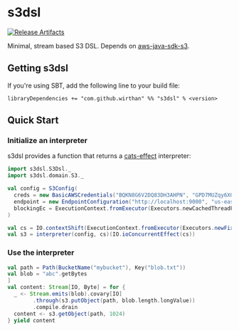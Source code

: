 # s3dsl

[![Release Artifacts][Badge-SonatypeReleases]][Link-SonatypeReleases]

Minimal, stream based S3 DSL. Depends on [aws-java-sdk-s3](https://github.com/aws/aws-sdk-java/tree/master/aws-java-sdk-s3).

## Getting s3dsl
If you're using SBT, add the following line to your build file:

    libraryDependencies += "com.github.wirthan" %% "s3dsl" % <version>

## Quick Start

### Initialize an interpreter

s3dsl provides a function that returns a [cats-effect](https://github.com/typelevel/cats-effect) interpreter:

```scala
import s3dsl.S3Dsl._
import s3dsl.domain.S3._

val config = S3Config(
  creds = new BasicAWSCredentials("BQKN8G6V2DQ83DH3AHPN", "GPD7MUZqy6XGtTz7h2QPyJbggGkQfigwDnaJNrgF"),
  endpoint = new EndpointConfiguration("http://localhost:9000", "us-east-1"),
  blockingEc = ExecutionContext.fromExecutor(Executors.newCachedThreadPool)
)

val cs = IO.contextShift(ExecutionContext.fromExecutor(Executors.newFixedThreadPool(3)))
val s3 = interpreter(config, cs)(IO.ioConcurrentEffect(cs))
```

### Use the interpreter

```scala
val path = Path(BucketName("mybucket"), Key("blob.txt"))
val blob = "abc".getBytes
] 
val content: Stream[IO, Byte] = for {
  _ <- Stream.emits(blob).covary[IO]
        .through(s3.putObject(path, blob.length.longValue))
        .compile.drain
  content <- s3.getObject(path, 1024)      
} yield content

```

[Link-SonatypeReleases]: https://oss.sonatype.org/content/repositories/releases/com/github/wirthan/s3dsl_2.12/ "Sonatype Releases"
[Badge-SonatypeReleases]: https://img.shields.io/nexus/r/https/oss.sonatype.org/com.github.wirthan/s3dsl_2.12.svg "Sonatype Releases"
